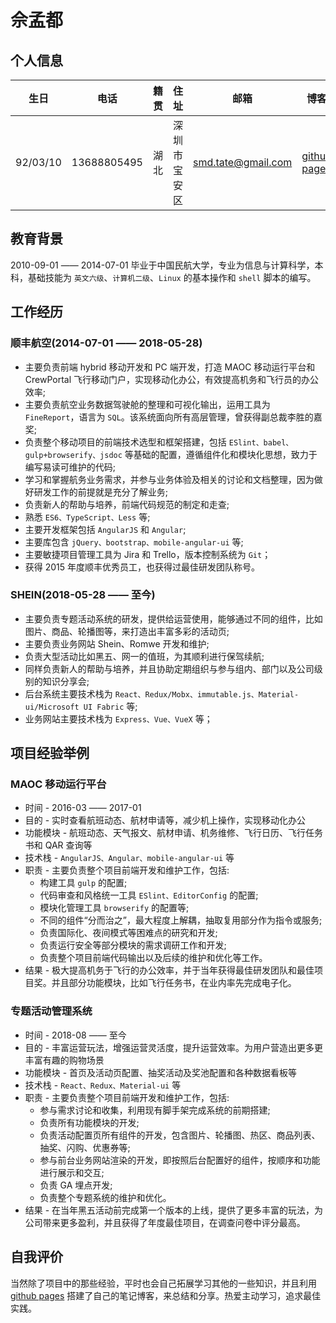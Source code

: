 # 佘孟都

## 个人信息

| 生日        |   电话   | 籍贯        |   住址   | 邮箱       |   博客  |
| ------------ | ------- | ------------ | ------- | ------------ | ------- |
| 92/03/10 | 13688805495 | 湖北 | 深圳市宝安区 | smd.tate@gmail.com | [github pages](https://tate-young.github.io) |

## 教育背景

2010-09-01 —— 2014-07-01 毕业于中国民航大学，专业为信息与计算科学，本科，基础技能为 `英文六级`、`计算机二级`、`Linux` 的基本操作和 `shell` 脚本的编写。

## 工作经历

### 顺丰航空(2014-07-01 —— 2018-05-28)

* 主要负责前端 hybrid 移动开发和 PC 端开发，打造 MAOC 移动运行平台和 CrewPortal 飞行移动门户，实现移动化办公，有效提高机务和飞行员的办公效率;
* 主要负责航空业务数据驾驶舱的整理和可视化输出，运用工具为 `FineReport`，语言为 `SQL`。该系统面向所有高层管理，曾获得副总裁李胜的嘉奖;
* 负责整个移动项目的前端技术选型和框架搭建，包括 `ESlint、babel、gulp+browserify、jsdoc` 等基础的配置，遵循组件化和模块化思想，致力于编写易读可维护的代码;
* 学习和掌握航务业务需求，并参与业务体验及相关的讨论和文档整理，因为做好研发工作的前提就是充分了解业务;
* 负责新人的帮助与培养，前端代码规范的制定和走查;
* 熟悉 `ES6、TypeScript、Less` 等;
* 主要开发框架包括 `AngularJS` 和 `Angular`;
* 主要库包含 `jQuery、bootstrap、mobile-angular-ui` 等;
* 主要敏捷项目管理工具为 Jira 和 Trello，版本控制系统为 `Git`；
* 获得 2015 年度顺丰优秀员工，也获得过最佳研发团队称号。

### SHEIN(2018-05-28 —— ⾄今)

* 主要负责专题活动系统的研发，提供给运营使用，能够通过不同的组件，比如图片、商品、轮播图等，来打造出丰富多彩的活动页;
* 主要负责业务网站 Shein、Romwe 开发和维护;
* 负责大型活动比如黑五、网一的值班，为其顺利进行保驾续航;
* 同样负责新人的帮助与培养，并且协助定期组织与参与组内、部门以及公司级别的知识分享会;
* 后台系统主要技术栈为 `React、Redux/Mobx、immutable.js、Material-ui/Microsoft UI Fabric` 等;
* 业务网站主要技术栈为 `Express、Vue、VueX` 等；

## 项目经验举例

### MAOC 移动运行平台

* 时间 - 2016-03 —— 2017-01
* 目的 - 实时查看航班动态、航材申请等，减少机上操作，实现移动化办公
* 功能模块 - 航班动态、天气报文、航材申请、机务维修、飞行日历、飞行任务书和 QAR 查询等
* 技术栈 - `AngularJS、Angular、mobile-angular-ui` 等
* 职责 - 主要负责整个项目前端开发和维护工作，包括:
  * 构建工具 `gulp` 的配置;
  * 代码审查和风格统一工具 `ESlint、EditorConfig` 的配置;
  * 模块化管理工具 `browserify` 的配置等;
  * 不同的组件“分而治之”，最大程度上解耦，抽取复用部分作为指令或服务;
  * 负责国际化、夜间模式等困难点的研究和开发;
  * 负责运行安全等部分模块的需求调研工作和开发;
  * 负责整个项目前端代码输出以及后续的维护和优化等工作。
* 结果 - 极大提高机务于飞行的办公效率，并于当年获得最佳研发团队和最佳项目奖。并且部分功能模块，比如飞行任务书，在业内率先完成电子化。

### 专题活动管理系统

* 时间 - 2018-08 —— 至今
* 目的 - 丰富运营玩法，增强运营灵活度，提升运营效率。为用户营造出更多更丰富有趣的购物场景
* 功能模块 - 首页及活动页配置、抽奖活动及奖池配置和各种数据看板等
* 技术栈 - `React、Redux、Material-ui` 等
* 职责 - 主要负责整个项目前端开发和维护工作，包括:
  * 参与需求讨论和收集，利用现有脚手架完成系统的前期搭建;
  * 负责所有功能模块的开发;
  * 负责活动配置页所有组件的开发，包含图片、轮播图、热区、商品列表、抽奖、闪购、优惠券等;
  * 参与前台业务网站渲染的开发，即按照后台配置好的组件，按顺序和功能进行展示和交互;
  * 负责 GA 埋点开发;
  * 负责整个专题系统的维护和优化。
* 结果 - 在当年黑五活动前完成第一个版本的上线，提供了更多丰富的玩法，为公司带来更多盈利，并且获得了年度最佳项目，在调查问卷中评分最高。

## 自我评价

当然除了项目中的那些经验，平时也会自己拓展学习其他的一些知识，并且利用 [github pages](https://tate-young.github.io) 搭建了自己的笔记博客，来总结和分享。热爱主动学习，追求最佳实践。
